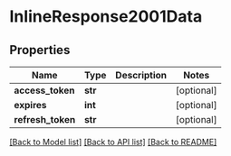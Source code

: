 # InlineResponse2001Data

## Properties
Name | Type | Description | Notes
------------ | ------------- | ------------- | -------------
**access_token** | **str** |  | [optional] 
**expires** | **int** |  | [optional] 
**refresh_token** | **str** |  | [optional] 

[[Back to Model list]](../README.md#documentation-for-models) [[Back to API list]](../README.md#documentation-for-api-endpoints) [[Back to README]](../README.md)

